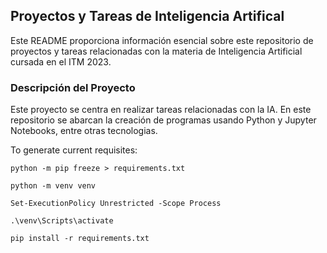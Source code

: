 ## Proyectos y Tareas de Inteligencia Artifical

Este README proporciona información esencial sobre este repositorio de proyectos y tareas relacionadas con la materia de Inteligencia Artificial cursada en el ITM 2023.

### Descripción del Proyecto

Este proyecto se centra en realizar tareas relacionadas con la IA. En este repositorio se abarcan la creación de programas usando Python y Jupyter Notebooks, entre otras tecnologias.

To generate current requisites:
```
python -m pip freeze > requirements.txt
```

```
python -m venv venv

Set-ExecutionPolicy Unrestricted -Scope Process

.\venv\Scripts\activate

pip install -r requirements.txt

```